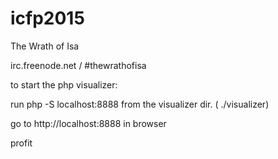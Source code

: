# icfp2015

The Wrath of Isa

irc.freenode.net / #thewrathofisa


to start the php visualizer:

run php -S localhost:8888 from the visualizer dir. ( ./visualizer)

go to http://localhost:8888 in browser 

profit
